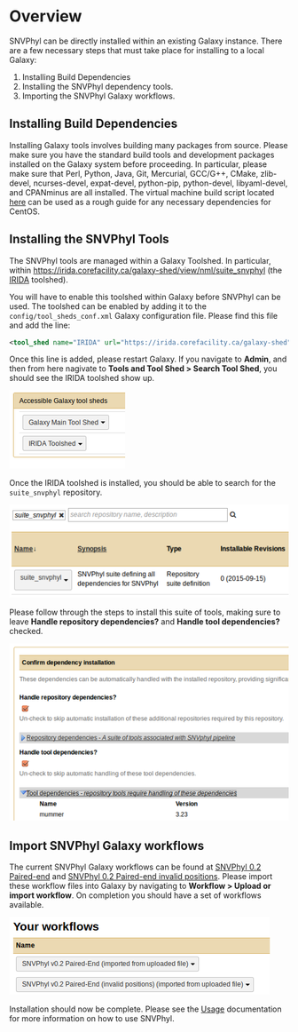 # Overview

SNVPhyl can be directly installed within an existing Galaxy instance.  There are a few necessary steps that must take place for installing to a local Galaxy:

1. Installing Build Dependencies
2. Installing the SNVPhyl dependency tools.
3. Importing the SNVPhyl Galaxy workflows.

## Installing Build Dependencies

Installing Galaxy tools involves building many packages from source.  Please make sure you have the standard build tools and development packages installed on the Galaxy system before proceeding.  In particular, please make sure that Perl, Python, Java, Git, Mercurial, GCC/G++, CMake, zlib-devel, ncurses-devel, expat-devel, python-pip, python-devel, libyaml-devel, and CPANminus are all installed.  The virtual machine build script located [here](https://irida.corefacility.ca/analysis-pipelines/snvphyl-galaxy/blob/289184005dc50f60762d1af867e2fec497b57166/packer/scripts/galaxy.sh#L22) can be used as a rough guide for any necessary dependencies for CentOS.

## Installing the SNVPhyl Tools

The SNVPhyl tools are managed within a Galaxy Toolshed.  In particular, within <https://irida.corefacility.ca/galaxy-shed/view/nml/suite_snvphyl> (the [IRIDA][] toolshed).

You will have to enable this toolshed within Galaxy before SNVPhyl can be used.  The toolshed can be enabled by adding it to the `config/tool_sheds_conf.xml` Galaxy configuration file.  Please find this file and add the line:

```xml
<tool_shed name="IRIDA" url="https://irida.corefacility.ca/galaxy-shed"/>
```

Once this line is added, please restart Galaxy.  If you navigate to **Admin**, and then from here nagivate to **Tools and Tool Shed > Search Tool Shed**, you should see the IRIDA toolshed show up.

![irida-toolshed][]

Once the IRIDA toolshed is installed, you should be able to search for the `suite_snvphyl` repository.

![suite-snvphyl-repository][]

Please follow through the steps to install this suite of tools, making sure to leave **Handle repository dependencies?** and **Handle tool dependencies?** checked.

![snvphyl-tool-dependencies][]

## Import SNVPhyl Galaxy workflows

The current SNVPhyl Galaxy workflows can be found at [SNVPhyl 0.2 Paired-end][] and [SNVPhyl 0.2 Paired-end invalid positions][].  Please import these workflow files into Galaxy by navigating to **Workflow > Upload or import workflow**.  On completion you should have a set of workflows available.

![snvphyl-import-workflows][]

Installation should now be complete.  Please see the [Usage][] documentation for more information on how to use SNVPhyl.

[IRIDA]: http://irida.ca
[irida-toolshed]: images/irida-toolshed.png
[suite-snvphyl-repository]: images/suite-snvphyl-repository.png
[snvphyl-tool-dependencies]: images/snvphyl-tool-dependencies.png
[Usage]: ../user/usage.md
[snvphyl-import-workflows]: images/snvphyl-import-workflows.png
[SNVPhyl 0.2 Paired-end]: ../workflows/SNVPhyl/0.2/snvphyl-workflow-0.2.ga
[SNVPhyl 0.2 Paired-end invalid positions]: ../workflows/SNVPhyl/0.2/snvphyl-workflow-0.2-invalid-positions.ga
